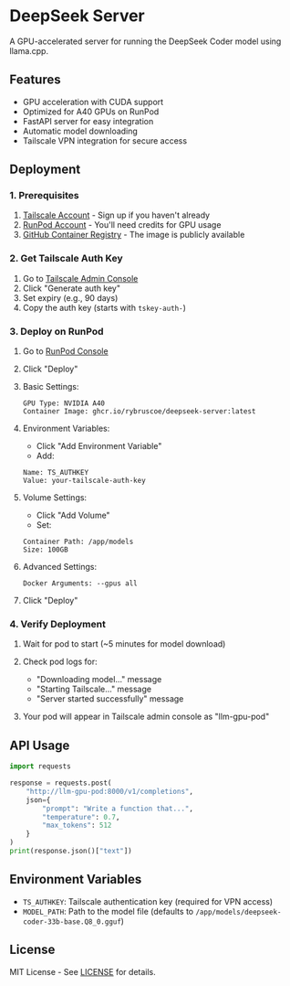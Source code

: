 # DeepSeek Server

A GPU-accelerated server for running the DeepSeek Coder model using llama.cpp.

## Features

- GPU acceleration with CUDA support
- Optimized for A40 GPUs on RunPod
- FastAPI server for easy integration
- Automatic model downloading
- Tailscale VPN integration for secure access

## Deployment

### 1. Prerequisites

1. [Tailscale Account](https://tailscale.com/) - Sign up if you haven't already
2. [RunPod Account](https://runpod.io/) - You'll need credits for GPU usage
3. [GitHub Container Registry](https://ghcr.io) - The image is publicly available

### 2. Get Tailscale Auth Key

1. Go to [Tailscale Admin Console](https://login.tailscale.com/admin/settings/keys)
2. Click "Generate auth key"
3. Set expiry (e.g., 90 days)
4. Copy the auth key (starts with `tskey-auth-`)

### 3. Deploy on RunPod

1. Go to [RunPod Console](https://runpod.io/console/pods)
2. Click "Deploy"
3. Basic Settings:
   ```
   GPU Type: NVIDIA A40
   Container Image: ghcr.io/rybruscoe/deepseek-server:latest
   ```

4. Environment Variables:
   - Click "Add Environment Variable"
   - Add:
   ```
   Name: TS_AUTHKEY
   Value: your-tailscale-auth-key
   ```

5. Volume Settings:
   - Click "Add Volume"
   - Set:
   ```
   Container Path: /app/models
   Size: 100GB
   ```

6. Advanced Settings:
   ```
   Docker Arguments: --gpus all
   ```

7. Click "Deploy"

### 4. Verify Deployment

1. Wait for pod to start (~5 minutes for model download)
2. Check pod logs for:
   - "Downloading model..." message
   - "Starting Tailscale..." message
   - "Server started successfully" message

3. Your pod will appear in Tailscale admin console as "llm-gpu-pod"

## API Usage

```python
import requests

response = requests.post(
    "http://llm-gpu-pod:8000/v1/completions",
    json={
        "prompt": "Write a function that...",
        "temperature": 0.7,
        "max_tokens": 512
    }
)
print(response.json()["text"])
```

## Environment Variables

- `TS_AUTHKEY`: Tailscale authentication key (required for VPN access)
- `MODEL_PATH`: Path to the model file (defaults to `/app/models/deepseek-coder-33b-base.Q8_0.gguf`)

## License

MIT License - See [LICENSE](LICENSE) for details. 